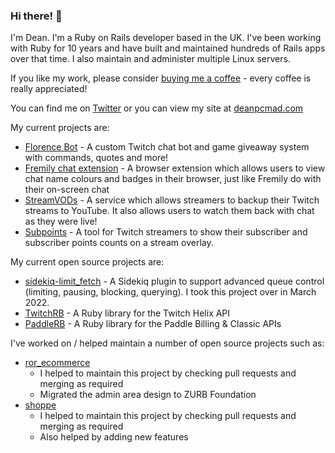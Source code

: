 ### Hi there! 👋

I'm Dean. I'm a Ruby on Rails developer based in the UK. I've been working with Ruby for 10 years and have built and maintained hundreds of Rails apps over that time. I also maintain and administer multiple Linux servers.

If you like my work, please consider [buying me a coffee](https://ko-fi.com/deanpcmad) - every coffee is really appreciated!

You can find me on [Twitter](https://twitter.com/deanpcmad) or you can view my site at [deanpcmad.com](https://deanpcmad.com)

My current projects are:

- [Florence Bot](https://deanpcmad.com/florencebot/) - A custom Twitch chat bot and game giveaway system with commands, quotes and more!
- [Fremily chat extension](https://florencebot.com/extension) - A browser extension which allows users to view chat name colours and badges in their browser, just like Fremily do with their on-screen chat
- [StreamVODs](https://streamvods.com) - A service which allows streamers to backup their Twitch streams to YouTube. It also allows users to watch them back with chat as they were live!
- [Subpoints](https://subpoints.com) - A tool for Twitch streamers to show their subscriber and subscriber points counts on a stream overlay.

My current open source projects are:

- [sidekiq-limit_fetch](https://github.com/deanpcmad/sidekiq-limit_fetch) - A Sidekiq plugin to support advanced queue control (limiting, pausing, blocking, querying). I took this project over in March 2022.
- [TwitchRB](https://github.com/deanpcmad/twitchrb) - A Ruby library for the Twitch Helix API
- [PaddleRB](https://github.com/deanpcmad/paddlerb) - A Ruby library for the Paddle Billing & Classic APIs

I've worked on / helped maintain a number of open source projects such as:

- [ror_ecommerce](https://github.com/drhenner/ror_ecommerce)
  - I helped to maintain this project by checking pull requests and merging as required
  - Migrated the admin area design to ZURB Foundation
- [shoppe](https://github.com/tryshoppe/shoppe)
  - I helped to maintain this project by checking pull requests and merging as required
  - Also helped by adding new features

<!--
I've written a few different RubyGems:

- [codebase_api](https://rubygems.org/gems/codebase_api) - A wrapper for accessing the Codebase (codebasehq.com) API
- [shoppe-paypal](https://rubygems.org/gems/shoppe-paypal) - A plugin for Shoppe, an ecommerce Rails engine (which I also helped maintain), which adds support for taking payments with PayPal

I've worked with a few different clients:

- Hillcrest Animal Hospital
  - Maintaining their Intranet Rails application
  - Building a central authentication service for new apps
  - Building multiple new applications over the past 5 years
- DannyWeb Ltd
  - Maintaining existing and building new Rails applications
- OceansHQ Ltd
  - Helped work on a feature which connected a legacy service with a new Rails app  
-->

